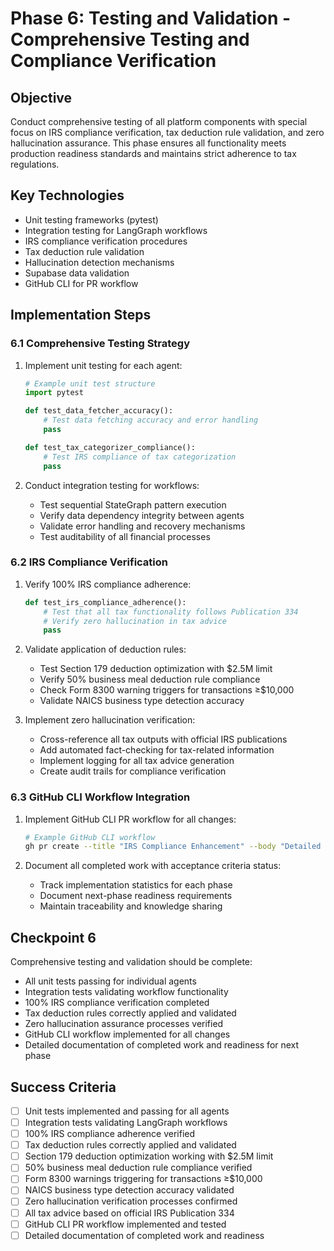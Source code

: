 # Phase 6: Testing and Validation - Comprehensive Testing and Compliance Verification

## Objective

Conduct comprehensive testing of all platform components with special focus on IRS compliance verification, tax deduction rule validation, and zero hallucination assurance. This phase ensures all functionality meets production readiness standards and maintains strict adherence to tax regulations.

## Key Technologies

- Unit testing frameworks (pytest)
- Integration testing for LangGraph workflows
- IRS compliance verification procedures
- Tax deduction rule validation
- Hallucination detection mechanisms
- Supabase data validation
- GitHub CLI for PR workflow

## Implementation Steps

### 6.1 Comprehensive Testing Strategy

1. Implement unit testing for each agent:
   ```python
   # Example unit test structure
   import pytest
   
   def test_data_fetcher_accuracy():
       # Test data fetching accuracy and error handling
       pass
   
   def test_tax_categorizer_compliance():
       # Test IRS compliance of tax categorization
       pass
   ```

2. Conduct integration testing for workflows:
   - Test sequential StateGraph pattern execution
   - Verify data dependency integrity between agents
   - Validate error handling and recovery mechanisms
   - Test auditability of all financial processes

### 6.2 IRS Compliance Verification

1. Verify 100% IRS compliance adherence:
   ```python
   def test_irs_compliance_adherence():
       # Test that all tax functionality follows Publication 334
       # Verify zero hallucination in tax advice
       pass
   ```

2. Validate application of deduction rules:
   - Test Section 179 deduction optimization with $2.5M limit
   - Verify 50% business meal deduction rule compliance
   - Check Form 8300 warning triggers for transactions ≥$10,000
   - Validate NAICS business type detection accuracy

3. Implement zero hallucination verification:
   - Cross-reference all tax outputs with official IRS publications
   - Add automated fact-checking for tax-related information
   - Implement logging for all tax advice generation
   - Create audit trails for compliance verification

### 6.3 GitHub CLI Workflow Integration

1. Implement GitHub CLI PR workflow for all changes:
   ```bash
   # Example GitHub CLI workflow
   gh pr create --title "IRS Compliance Enhancement" --body "Detailed implementation of IRS Publication 334 compliance"
   ```

2. Document all completed work with acceptance criteria status:
   - Track implementation statistics for each phase
   - Document next-phase readiness requirements
   - Maintain traceability and knowledge sharing

## Checkpoint 6

Comprehensive testing and validation should be complete:
- All unit tests passing for individual agents
- Integration tests validating workflow functionality
- 100% IRS compliance verification completed
- Tax deduction rules correctly applied and validated
- Zero hallucination assurance processes verified
- GitHub CLI workflow implemented for all changes
- Detailed documentation of completed work and readiness for next phase

## Success Criteria

- [ ] Unit tests implemented and passing for all agents
- [ ] Integration tests validating LangGraph workflows
- [ ] 100% IRS compliance adherence verified
- [ ] Tax deduction rules correctly applied and validated
- [ ] Section 179 deduction optimization working with $2.5M limit
- [ ] 50% business meal deduction rule compliance verified
- [ ] Form 8300 warnings triggering for transactions ≥$10,000
- [ ] NAICS business type detection accuracy validated
- [ ] Zero hallucination verification processes confirmed
- [ ] All tax advice based on official IRS Publication 334
- [ ] GitHub CLI PR workflow implemented and tested
- [ ] Detailed documentation of completed work and readiness